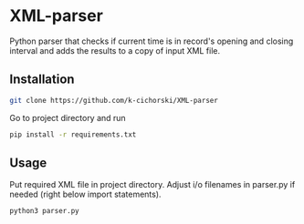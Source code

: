 # XML-parser
Python parser that checks if current time is in record's opening and closing interval and adds the results to a copy of input XML file.
## Installation
```bash
git clone https://github.com/k-cichorski/XML-parser
```
Go to project directory and run
```bash
pip install -r requirements.txt
```
## Usage
Put required XML file in project directory.
Adjust i/o filenames in parser.py if needed (right below import statements).
```bash
python3 parser.py
```